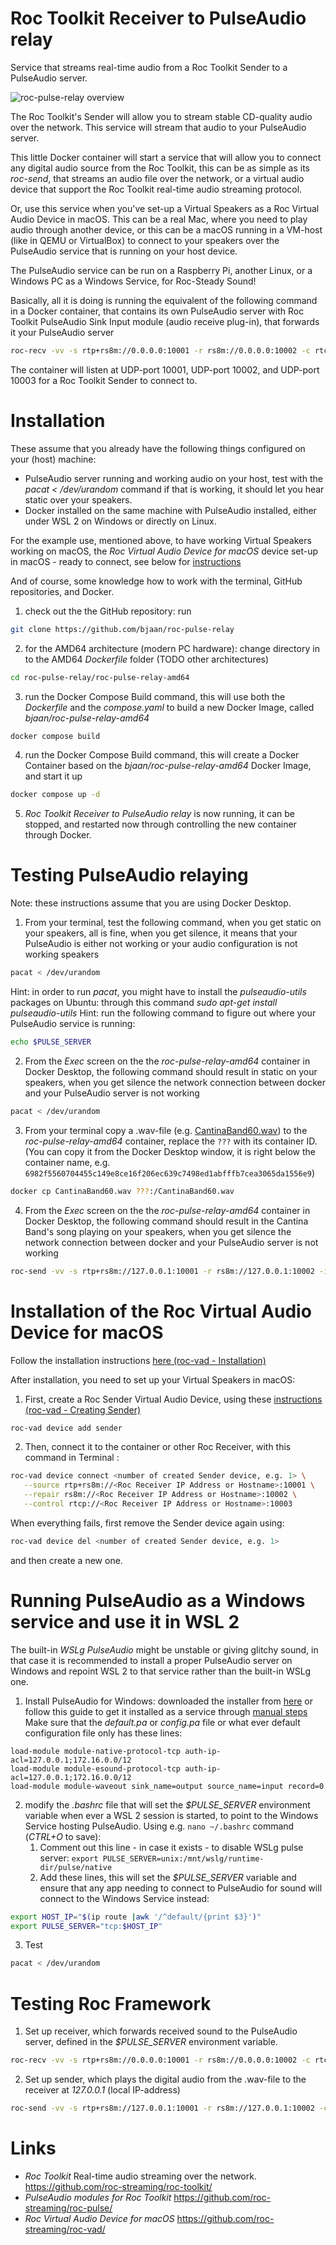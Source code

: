 # Roc Toolkit Receiver to PulseAudio relay
Service that streams real-time audio from a Roc Toolkit Sender to a PulseAudio server.

![roc-pulse-relay overview](https://github.com/bjaan/roc-pulse-relay/blob/main/main.png?raw=true)

The Roc Toolkit's Sender will allow you to stream stable CD-quality audio over the network. This service will stream that audio to your PulseAudio server.

This little Docker container will start a service that will allow you to connect any digital audio source from the Roc Toolkit, this can be as simple as its *roc-send*, that streams an audio file over the network, or a virtual audio device that support the Roc Toolkit real-time audio streaming protocol.

Or, use this service when you've set-up a Virtual Speakers as a Roc Virtual Audio Device in macOS. This can be a real Mac, where you need to play audio through another device, or this can be a macOS running in a VM-host (like in QEMU or VirtualBox) to connect to your speakers over the PulseAudio service that is running on your host device.

The PulseAudio service can be run on a Raspberry Pi, another Linux, or a Windows PC as a Windows Service, for Roc-Steady Sound!

Basically, all it is doing is running the equivalent of the following command in a Docker container, that contains its own PulseAudio server with Roc Toolkit PulseAudio Sink Input module (audio receive plug-in), that forwards it your PulseAudio server
```sh
roc-recv -vv -s rtp+rs8m://0.0.0.0:10001 -r rs8m://0.0.0.0:10002 -c rtcp://0.0.0.0:10003 -o pulse://@DEFAULT_SINK@
```

The container will listen at UDP-port 10001, UDP-port 10002, and UDP-port 10003 for a Roc Toolkit Sender to connect to.
# Installation

These assume that you already have the following things configured on your (host) machine:
* PulseAudio server running and working audio on your host, test with the _pacat < /dev/urandom_ command if that is working, it should let you hear static over your speakers.
* Docker installed on the same machine with PulseAudio installed, either under WSL 2 on Windows or directly on Linux.

For the example use, mentioned above, to have working Virtual Speakers working on macOS, the _Roc Virtual Audio Device for macOS_ device set-up in macOS - ready to connect, see below for [instructions](#installation-of-the-roc-virtual-audio-device-for-macos)

And of course, some knowledge how to work with the terminal, GitHub repositories, and Docker.

1. check out the the GitHub repository: run
```sh
git clone https://github.com/bjaan/roc-pulse-relay
```
2. for the AMD64 architecture (modern PC hardware): change directory in to the AMD64 _Dockerfile_ folder (TODO other architectures)
```sh
cd roc-pulse-relay/roc-pulse-relay-amd64
```
3. run the Docker Compose Build command, this will use both the  _Dockerfile_ and the _compose.yaml_ to build a new Docker Image, called _bjaan/roc-pulse-relay-amd64_
```sh
docker compose build
```
4. run the Docker Compose Build command, this will create a Docker Container based on the _bjaan/roc-pulse-relay-amd64_ Docker Image, and start it up
```sh
docker compose up -d
```
5. _Roc Toolkit Receiver to PulseAudio relay_ is now running, it can be stopped, and restarted now through controlling the new container through Docker.

# Testing PulseAudio relaying

Note: these instructions assume that you are using Docker Desktop.

1. From your terminal, test the following command, when you get static on your speakers, all is fine, when you get silence, it means that your PulseAudio is either not working or your audio configuration is not working speakers
```sh
pacat < /dev/urandom
```
Hint: in order to run _pacat_, you might have to install the _pulseaudio-utils_ packages on Ubuntu: through this command _sudo apt-get install pulseaudio-utils_
Hint: run the following command to figure out where your PulseAudio service is running:
```sh
echo $PULSE_SERVER
```

2. From the _Exec_ screen on the the _roc-pulse-relay-amd64_ container in Docker Desktop, the following command should result in static on your speakers, when you get silence the network connection between docker and your PulseAudio server is not working
```sh
pacat < /dev/urandom
```

3. From your terminal copy a .wav-file (e.g. [CantinaBand60.wav](https://www2.cs.uic.edu/~i101/SoundFiles/CantinaBand60.wav)) to the _roc-pulse-relay-amd64_ container, replace the `???` with its container ID. (You can copy it from the Docker Desktop window, it is right below the container name, e.g. `6982f5560704455c149e8ce16f206ec639c7498ed1abfffb7cea3065da1556e9`)

```sh
docker cp CantinaBand60.wav ???:/CantinaBand60.wav
```

4. From the _Exec_ screen on the the _roc-pulse-relay-amd64_ container in Docker Desktop, the following command should result in the Cantina Band's song playing on your speakers, when you get silence the network connection between docker and your PulseAudio server is not working

```sh
roc-send -vv -s rtp+rs8m://127.0.0.1:10001 -r rs8m://127.0.0.1:10002 -i file:CantinaBand60.wav
```
# Installation of the Roc Virtual Audio Device for macOS

Follow the installation instructions [here (roc-vad - Installation)](https://github.com/roc-streaming/roc-vad?tab=readme-ov-file#installation)

After installation, you need to set up your Virtual Speakers in macOS:

1. First, create a Roc Sender Virtual Audio Device, using these [instructions (roc-vad - Creating Sender)](https://github.com/roc-streaming/roc-vad?tab=readme-ov-file#creating-sender)
```sh
roc-vad device add sender
```
2. Then, connect it to the container or other Roc Receiver, with this command in Terminal :
```sh
roc-vad device connect <number of created Sender device, e.g. 1> \
   --source rtp+rs8m://<Roc Receiver IP Address or Hostname>:10001 \
   --repair rs8m://<Roc Receiver IP Address or Hostname>:10002 \
   --control rtcp://<Roc Receiver IP Address or Hostname>:10003
```

When everything fails, first remove the Sender device again using:
```sh
roc-vad device del <number of created Sender device, e.g. 1>
```
and then create a new one.

# Running PulseAudio as a Windows service and use it in WSL 2

The built-in _WSLg PulseAudio_ might be unstable or giving glitchy sound, in that case it is recommended to install a proper PulseAudio server on Windows and repoint WSL 2 to that service rather than the built-in WSLg one.

1. Install PulseAudio for Windows: downloaded the installer from [here](https://pgaskin.net/pulseaudio-win32) or follow this guide to get it installed as a service through [manual steps](https://www.linuxuprising.com/2021/03/how-to-get-sound-pulseaudio-to-work-on.html)
Make sure that the _default.pa_ or _config.pa_ file or what ever default configuration file only has these lines:
```
load-module module-native-protocol-tcp auth-ip-acl=127.0.0.1;172.16.0.0/12
load-module module-esound-protocol-tcp auth-ip-acl=127.0.0.1;172.16.0.0/12
load-module module-waveout sink_name=output source_name=input record=0
```

2. modify the _.bashrc_ file that will set the _$PULSE_SERVER_ environment variable when ever a WSL 2 session is started, to point to the Windows Service hosting PulseAudio. Using e.g. `nano ~/.bashrc` command (_CTRL+O_ to save):
	1. Comment out this line - in case it exists - to disable WSLg pulse server: `export PULSE_SERVER=unix:/mnt/wslg/runtime-dir/pulse/native`
	2. Add these lines, this will set the  _$PULSE_SERVER_ variable and ensure that any app needing to connect to PulseAudio for sound will connect to the Windows Service instead:
```sh
export HOST_IP="$(ip route |awk '/^default/{print $3}')"
export PULSE_SERVER="tcp:$HOST_IP"
```

3. Test
```sh
pacat < /dev/urandom
```

# Testing Roc Framework

1. Set up receiver, which forwards received sound to the PulseAudio server, defined in the _$PULSE_SERVER_ environment variable.
```sh
roc-recv -vv -s rtp+rs8m://0.0.0.0:10001 -r rs8m://0.0.0.0:10002 -c rtcp://0.0.0.0:10003 -o pulse://@DEFAULT_SINK@
```

2. Set up sender, which plays the digital audio from the .wav-file to the receiver at _127.0.0.1_ (local IP-address)
```sh
roc-send -vv -s rtp+rs8m://127.0.0.1:10001 -r rs8m://127.0.0.1:10002 -c rtcp://127.0.0.1:10003 -i file:CantinaBand60.wav
```

# Links
* _Roc Toolkit_ Real-time audio streaming over the network. https://github.com/roc-streaming/roc-toolkit/
* _PulseAudio modules for Roc Toolkit_ https://github.com/roc-streaming/roc-pulse/
* _Roc Virtual Audio Device for macOS_ https://github.com/roc-streaming/roc-vad/
